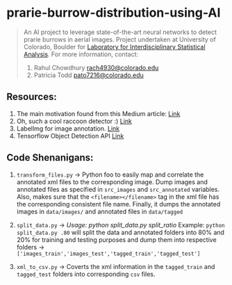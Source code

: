 # prarie-burrow-distribution-using-AI
> An AI project to leverage state-of-the-art neural networks to detect prarie burrows in aerial images. Project undertaken at   University of Colorado, Boulder for [Laboratory for Interdisciplinary Statistical Analysis](https://www.colorado.edu/lab/lisa/). For more information, contact:
> 1. Rahul Chowdhury <rach4930@colorado.edu>
> 2. Patricia Todd <pato7216@colorado.edu>
 



## Resources:

1. The main motivation found from this Medium article: [Link](https://towardsdatascience.com/creating-your-own-object-detector-ad69dda69c85)
2. Oh, such a cool raccoon detector :) [Link](https://github.com/datitran/raccoon_dataset) 
3. LabelImg for image annotation. [Link](https://github.com/tzutalin/labelImg)
4. Tensorflow Object Detection API [Link](https://github.com/tensorflow/models/tree/master/research/object_detection)



## Code Shenanigans:

1. `transform_files.py` -> Python foo to easily map and correlate the annotated xml files to the corresponding image. Dump images and annotated files as specified in `src_images` and `src_annotated` variables. Also, makes sure that the `<filename></filename>` tag in the xml file has the corresponding consistent file name. Finally, it dumps the annotated images in `data/images/` and annotated files in `data/tagged` 

2. `split_data.py` -> *Usage: python split_data.py split_ratio* Example: `python split_data.py .80` will split the data and annotated folders into 80% and 20% for training and testing purposes and dump them into respective folders -> `['images_train','images_test','tagged_train','tagged_test']`

3. `xml_to_csv.py` -> Coverts the xml information in the `tagged_train` and `tagged_test` folders into corresponding `csv` files.
